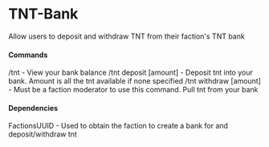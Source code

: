 # TNT-Bank
Allow users to deposit and withdraw TNT from their faction's TNT bank

#### Commands
/tnt - View your bank balance
/tnt deposit [amount] - Deposit tnt into your bank. Amount is all the tnt available if none specified
/tnt withdraw [amount] - Must be a faction moderator to use this command. Pull tnt from your bank

#### Dependencies
FactionsUUID - Used to obtain the faction to create a bank for and deposit/withdraw tnt
